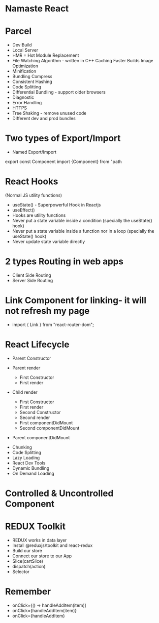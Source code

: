 # Namaste React

# Parcel
- Dev Build
- Local Server
- HMR = Hot Module Replacement
- File Watching Algorithm - written in C++ Caching Faster Builds Image Optimization
- Minification
- Bundling Compress
- Consistent Hashing
- Code Splitting
- Differential Bundling - support older browsers
- Diagnostic
- Error Handling
- HTTPS
- Tree Shaking - remove unused code
- Different dev and prod bundles

# Two types of Export/Import

- Named Export/Import

export const Component
import {Component} from "path
 
# React Hooks
(Normal JS utility functions)
- useState() - Superpowerful Hook in Reactjs
- useEffect()
- Hooks are utility functions
- Never put a state variable inside a condition (specially the useState() hook)
- Never put a state variable inside a function nor in a loop (specially the useState() hook)
- Never update state variable directly

# 2 types Routing in web apps
- Client Side Routing
- Server Side Routing

# Link Component for linking- it will not refresh my page

- import { Link } from "react-router-dom";


# React Lifecycle

- Parent Constructor
- Parent render
    - First Constructor
    - First render
- Child render
    - First Constructor
    - First render
    - Second Constructor
    - Second render
    
    <!-- <DOM UPDATED - IN A SINGLE BATCH> -->
    - First componentDidMount
    - Second componentDidMount

- Parent componentDidMount

<!-- Render phase is fast than commit phase -->
- Chunking
- Code Splitting
- Lazy Loading
- React Dev Tools
- Dynamic Bundling
- On Demand Loading


# Controlled & Uncontrolled Component

# REDUX Toolkit
- REDUX works in data layer
- Install @reduxjs/toolkit and react-redux
- Build our store
- Connect our store to our App
- Slice(cartSlice)
- dispatch(action)
- Selector



# Remember
- onClick={() => handleAddItem(item)}
- onClick={handleAddItem(item)}
- onClick={handleAddItem}